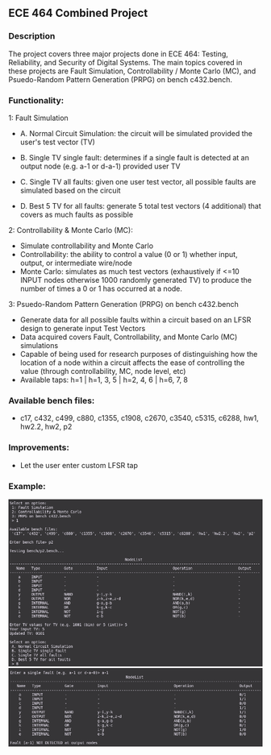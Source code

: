 ## ECE 464 Combined Project

### Description
The project covers three major projects done in ECE 464: Testing, Reliability, and Security of Digital Systems. The main topics covered in these projects are Fault Simulation, Controllability / Monte Carlo (MC), and Psuedo-Random Pattern Generation (PRPG) on bench c432.bench.

### Functionality: 
1: Fault Simulation
- A. Normal Circuit Simulation: the circuit will be simulated provided the user's test vector (TV)

- B. Single TV single fault: determines if a single fault is detected at an output node (e.g. a-1 or d-a-1) provided user TV

- C. Single TV all faults: given one user test vector, all possible faults are simulated based on the circuit

- D. Best 5 TV for all faults: generate 5 total test vectors (4 additional) that covers as much faults as possible

2: Controllability & Monte Carlo (MC): 
- Simulate controllability and Monte Carlo
- Controllability: the ability to control a value (0 or 1) whether input, output, or intermediate wire/node
- Monte Carlo: simulates as much test vectors (exhaustively if <=10 INPUT nodes otherwise 1000 randomly generated TV) to produce the number of times a 0 or 1 has occurred at a node.

3: Psuedo-Random Pattern Generation (PRPG) on bench c432.bench
- Generate data for all possible faults within a circuit based on an LFSR design to generate input Test Vectors 
- Data acquired covers Fault, Controllability, and Monte Carlo (MC) simulations
- Capable of being used for research purposes of distinguishing how the location of a node within a circuit affects the ease of controlling the value (through controllability, MC, node level, etc)
- Available taps: h=1 | h=1, 3, 5 | h=2, 4, 6 | h=6, 7, 8


### Available bench files: 
- c17, c432, c499, c880, c1355, c1908, c2670, c3540, c5315, c6288, hw1, hw2.2, hw2, p2


### Improvements:
- Let the user enter custom LFSR tap 

### Example:
![alt text](https://github.com/JimPalomo/Fault-Control-PRPG-Simulation/blob/master/assets/sample-1.png)
![alt text](https://github.com/JimPalomo/Fault-Control-PRPG-Simulation/blob/master/assets/sample-2.png)
